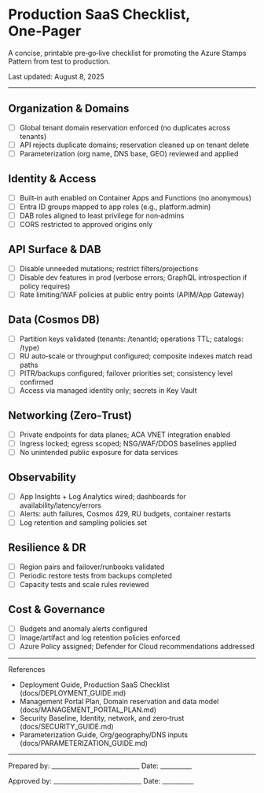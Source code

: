 # Production SaaS Checklist, One‑Pager

A concise, printable pre‑go‑live checklist for promoting the Azure Stamps Pattern from test to production.

Last updated: August 8, 2025

---

## Organization & Domains
- [ ] Global tenant domain reservation enforced (no duplicates across tenants)
- [ ] API rejects duplicate domains; reservation cleaned up on tenant delete
- [ ] Parameterization (org name, DNS base, GEO) reviewed and applied

## Identity & Access
- [ ] Built‑in auth enabled on Container Apps and Functions (no anonymous)
- [ ] Entra ID groups mapped to app roles (e.g., platform.admin)
- [ ] DAB roles aligned to least privilege for non‑admins
- [ ] CORS restricted to approved origins only

## API Surface & DAB
- [ ] Disable unneeded mutations; restrict filters/projections
- [ ] Disable dev features in prod (verbose errors; GraphQL introspection if policy requires)
- [ ] Rate limiting/WAF policies at public entry points (APIM/App Gateway)

## Data (Cosmos DB)
- [ ] Partition keys validated (tenants: /tenantId; operations TTL; catalogs: /type)
- [ ] RU auto‑scale or throughput configured; composite indexes match read paths
- [ ] PITR/backups configured; failover priorities set; consistency level confirmed
- [ ] Access via managed identity only; secrets in Key Vault

## Networking (Zero‑Trust)
- [ ] Private endpoints for data planes; ACA VNET integration enabled
- [ ] Ingress locked; egress scoped; NSG/WAF/DDOS baselines applied
- [ ] No unintended public exposure for data services

## Observability
- [ ] App Insights + Log Analytics wired; dashboards for availability/latency/errors
- [ ] Alerts: auth failures, Cosmos 429, RU budgets, container restarts
- [ ] Log retention and sampling policies set

## Resilience & DR
- [ ] Region pairs and failover/runbooks validated
- [ ] Periodic restore tests from backups completed
- [ ] Capacity tests and scale rules reviewed

## Cost & Governance
- [ ] Budgets and anomaly alerts configured
- [ ] Image/artifact and log retention policies enforced
- [ ] Azure Policy assigned; Defender for Cloud recommendations addressed

---

References
- Deployment Guide, Production SaaS Checklist (docs/DEPLOYMENT_GUIDE.md)
- Management Portal Plan, Domain reservation and data model (docs/MANAGEMENT_PORTAL_PLAN.md)
- Security Baseline, Identity, network, and zero‑trust (docs/SECURITY_GUIDE.md)
- Parameterization Guide, Org/geography/DNS inputs (docs/PARAMETERIZATION_GUIDE.md)

---

Prepared by: ____________________________   Date: __________

Approved by: ____________________________   Date: __________

